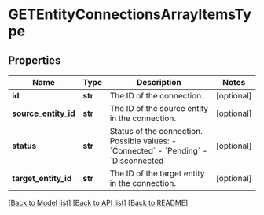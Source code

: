 # GETEntityConnectionsArrayItemsType

## Properties
Name | Type | Description | Notes
------------ | ------------- | ------------- | -------------
**id** | **str** | The ID of the connection.  | [optional] 
**source_entity_id** | **str** | The ID of the source entity in the connection.  | [optional] 
**status** | **str** | Status of the connection.   Possible values:  - &#x60;Connected&#x60;  - &#x60;Pending&#x60;  - &#x60;Disconnected&#x60;  | [optional] 
**target_entity_id** | **str** | The ID of the target entity in the connection.  | [optional] 

[[Back to Model list]](../README.md#documentation-for-models) [[Back to API list]](../README.md#documentation-for-api-endpoints) [[Back to README]](../README.md)


